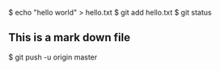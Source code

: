 $ echo "hello world" > hello.txt
$ git add hello.txt 
$ git status
## This is a mark down file
$ git push -u origin master
